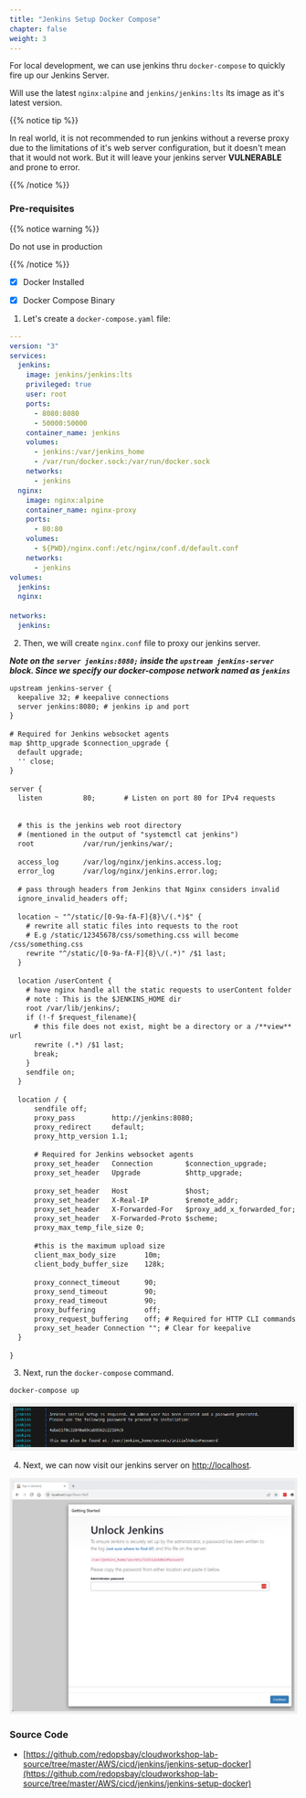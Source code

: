 ```yaml
---
title: "Jenkins Setup Docker Compose"
chapter: false
weight: 3
---
```


For local development, we can use jenkins thru `docker-compose` to quickly fire up our Jenkins Server.

Will use the latest `nginx:alpine` and `jenkins/jenkins:lts` lts image as it's latest version.

{{% notice tip %}}

In real world, it is not recommended to run jenkins without a reverse proxy due to the limitations of it's web server configuration, but it doesn't mean that it would not work. But it will leave your jenkins server **VULNERABLE** and prone to error.

{{% /notice %}}

### Pre-requisites

{{% notice warning %}}

Do not use in production

{{% /notice %}}

- [x] Docker Installed
- [x] Docker Compose Binary


1. Let's create a `docker-compose.yaml` file:

```yaml
---
version: "3"
services:
  jenkins:
    image: jenkins/jenkins:lts
    privileged: true
    user: root
    ports:
      - 8080:8080
      - 50000:50000
    container_name: jenkins
    volumes:
      - jenkins:/var/jenkins_home
      - /var/run/docker.sock:/var/run/docker.sock
    networks:
      - jenkins
  nginx:
    image: nginx:alpine
    container_name: nginx-proxy
    ports:
      - 80:80
    volumes:
      - ${PWD}/nginx.conf:/etc/nginx/conf.d/default.conf
    networks:
      - jenkins
volumes:
  jenkins:
  nginx:

networks:
  jenkins:
```

2. Then, we will create `nginx.conf` file to proxy our jenkins server.

**_Note on the `server jenkins:8080;` inside the `upstream jenkins-server` block. Since we specify our docker-compose network named as `jenkins`_**

```
upstream jenkins-server {
  keepalive 32; # keepalive connections
  server jenkins:8080; # jenkins ip and port
}

# Required for Jenkins websocket agents
map $http_upgrade $connection_upgrade {
  default upgrade;
  '' close;
}

server {
  listen          80;       # Listen on port 80 for IPv4 requests


  # this is the jenkins web root directory
  # (mentioned in the output of "systemctl cat jenkins")
  root            /var/run/jenkins/war/;

  access_log      /var/log/nginx/jenkins.access.log;
  error_log       /var/log/nginx/jenkins.error.log;

  # pass through headers from Jenkins that Nginx considers invalid
  ignore_invalid_headers off;

  location ~ "^/static/[0-9a-fA-F]{8}\/(.*)$" {
    # rewrite all static files into requests to the root
    # E.g /static/12345678/css/something.css will become /css/something.css
    rewrite "^/static/[0-9a-fA-F]{8}\/(.*)" /$1 last;
  }

  location /userContent {
    # have nginx handle all the static requests to userContent folder
    # note : This is the $JENKINS_HOME dir
    root /var/lib/jenkins/;
    if (!-f $request_filename){
      # this file does not exist, might be a directory or a /**view** url
      rewrite (.*) /$1 last;
      break;
    }
    sendfile on;
  }

  location / {
      sendfile off;
      proxy_pass         http://jenkins:8080;
      proxy_redirect     default;
      proxy_http_version 1.1;

      # Required for Jenkins websocket agents
      proxy_set_header   Connection        $connection_upgrade;
      proxy_set_header   Upgrade           $http_upgrade;

      proxy_set_header   Host              $host;
      proxy_set_header   X-Real-IP         $remote_addr;
      proxy_set_header   X-Forwarded-For   $proxy_add_x_forwarded_for;
      proxy_set_header   X-Forwarded-Proto $scheme;
      proxy_max_temp_file_size 0;

      #this is the maximum upload size
      client_max_body_size       10m;
      client_body_buffer_size    128k;

      proxy_connect_timeout      90;
      proxy_send_timeout         90;
      proxy_read_timeout         90;
      proxy_buffering            off;
      proxy_request_buffering    off; # Required for HTTP CLI commands
      proxy_set_header Connection ""; # Clear for keepalive
  }

}
```

3. Next, run the `docker-compose` command.

```bash
docker-compose up
```

![Jenkins password](/images/jenkins-generated-password.png?width=250pc)

4. Next, we can now visit our jenkins server on [http://localhost](http://localhost).

![Jenkins Server](/images/jenkins-server-up-and-running-on-docker-compose.png?width=150pc)


### Source Code

- [https://github.com/redopsbay/cloudworkshop-lab-source/tree/master/AWS/cicd/jenkins/jenkins-setup-docker](https://github.com/redopsbay/cloudworkshop-lab-source/tree/master/AWS/cicd/jenkins/jenkins-setup-docker)
